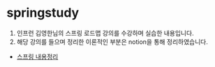 # springstudy
1. 인프런 김영한님의 스프링 로드맵 강의를 수강하며 실습한 내용입니다.
2. 해당 강의를 들으며 정리한 이론적인 부분은 notion을 통해 정리하였습니다.
- [스프링 내용정리](https://diligent-breadfruit-273.notion.site/5ea42230638d472186df6e5f87468c41?pvs=4)
